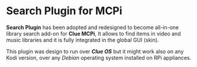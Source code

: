 # Search Plugin for MCPi

**Search Plugin** has been adopted and redesigned to become all-in-one library 
search add-on for __Clue MCPi__, It allows to find items in video and music 
libraries and it is fully integrated in the global GUI (skin).
 
This plugin was design to run over ___Clue OS___ but it might work also 
on any Kodi version, over any _Debian_ operating system installed on RPi 
appliances.

